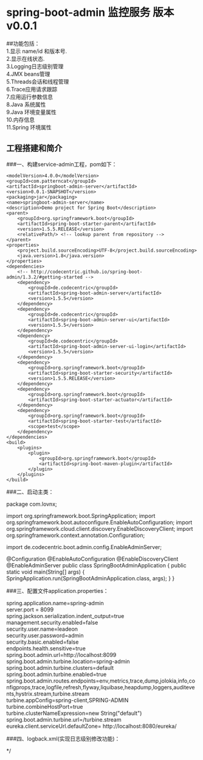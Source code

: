 #                                          spring-boot-admin 监控服务 版本v0.0.1


##功能包括：    
1.显示 name/id 和版本号.      
2.显示在线状态.    
3.Logging日志级别管理    
4.JMX beans管理    
5.Threads会话和线程管理    
6.Trace应用请求跟踪    
7.应用运行参数信息   
8.Java 系统属性    
9.Java 环境变量属性    
10.内存信息   
11.Spring 环境属性
## 工程搭建和简介
###一、构建service-admin工程，pom如下：  
<?xml version="1.0" encoding="UTF-8"?>
<project xmlns="http://maven.apache.org/POM/4.0.0" xmlns:xsi="http://www.w3.org/2001/XMLSchema-instance"
	xsi:schemaLocation="http://maven.apache.org/POM/4.0.0 http://maven.apache.org/xsd/maven-4.0.0.xsd">
	
	
	<modelVersion>4.0.0</modelVersion>
	<groupId>com.patterncat</groupId>
	<artifactId>springboot-admin-server</artifactId>
	<version>0.0.1-SNAPSHOT</version>
	<packaging>jar</packaging>
	<name>springboot-admin-server</name>
	<description>Demo project for Spring Boot</description>
	<parent>
		<groupId>org.springframework.boot</groupId>
		<artifactId>spring-boot-starter-parent</artifactId>
		<version>1.5.5.RELEASE</version>
		<relativePath/> <!-- lookup parent from repository -->
	</parent>
	<properties>
		<project.build.sourceEncoding>UTF-8</project.build.sourceEncoding>
		<java.version>1.8</java.version>
	</properties>
	<dependencies>
		<!-- http://codecentric.github.io/spring-boot-admin/1.3.2/#getting-started -->
		<dependency>
			<groupId>de.codecentric</groupId>
			<artifactId>spring-boot-admin-server</artifactId>
			<version>1.5.5</version>
		</dependency>
		<dependency>
			<groupId>de.codecentric</groupId>
			<artifactId>spring-boot-admin-server-ui</artifactId>
			<version>1.5.5</version>
		</dependency>
		<dependency>
			<groupId>de.codecentric</groupId>
			<artifactId>spring-boot-admin-server-ui-login</artifactId>
			<version>1.5.5</version>
		</dependency>
		<dependency>
			<groupId>org.springframework.boot</groupId>
			<artifactId>spring-boot-starter-security</artifactId>
			<version>1.5.5.RELEASE</version>
		</dependency>
		<dependency>
			<groupId>org.springframework.boot</groupId>
			<artifactId>spring-boot-starter-actuator</artifactId>
		</dependency>	
		<dependency>
			<groupId>org.springframework.boot</groupId>
			<artifactId>spring-boot-starter-test</artifactId>
			<scope>test</scope>
		</dependency>
	</dependencies>
	<build>
		<plugins>
			<plugin>
				<groupId>org.springframework.boot</groupId>
				<artifactId>spring-boot-maven-plugin</artifactId>
			</plugin>
		</plugins>
	</build>
</project>


###二、启动主类：

package com.lovnx;

import org.springframework.boot.SpringApplication;
import org.springframework.boot.autoconfigure.EnableAutoConfiguration;
import org.springframework.cloud.client.discovery.EnableDiscoveryClient;
import org.springframework.context.annotation.Configuration;

import de.codecentric.boot.admin.config.EnableAdminServer;

@Configuration
@EnableAutoConfiguration
@EnableDiscoveryClient
@EnableAdminServer
public class SpringBootAdminApplication {
    public static void main(String[] args) {
        SpringApplication.run(SpringBootAdminApplication.class, args);
    }
}

###三、配置文件application.properties：  

spring.application.name=spring-admin  
server.port = 8099  
spring.jackson.serialization.indent_output=true   
management.security.enabled=false   
security.user.name=leadeon   
security.user.password=admin   
security.basic.enabled=false   
endpoints.health.sensitive=true   
spring.boot.admin.url=http://localhost:8099  
spring.boot.admin.turbine.location=spring-admin  
spring.boot.admin.turbine.clusters=default  
spring.boot.admin.turbine.enabled=true   
spring.boot.admin.routes.endpoints=env,metrics,trace,dump,jolokia,info,configprops,trace,logfile,refresh,flyway,liquibase,heapdump,loggers,auditevents,hystrix.stream,turbine.stream   
turbine.appConfig=spring-client,SPRING-ADMIN  
turbine.combineHostPort=true  
turbine.clusterNameExpression=new String("default")  
spring.boot.admin.turbine.url=/turbine.stream    
eureka.client.serviceUrl.defaultZone= http://localhost:8080/eureka/    

###四、logback.xml(实现日志级别修改功能)：  
<configuration>
    <include resource="org/springframework/boot/logging/logback/base.xml"/>
    <jmxConfigurator/>
</configuration>

*/





